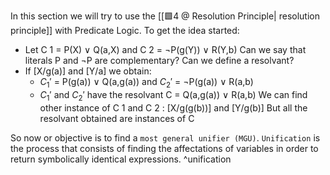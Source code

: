 In this section we will try to use the [[🟩4 @ Resolution Principle| resolution principle]] with Predicate Logic. To get the idea started:

- Let C 1 = P(X) ∨ Q(a,X) and C 2 = ¬P(g(Y)) ∨ R(Y,b)
Can we say that literals P and ¬P are complementary?
Can we define a resolvant?
- If [X/g(a)] and [Y/a] we obtain:
	- $C_1'$ = P(g(a)) ∨ Q(a,g(a)) and $C_2'$ = ¬P(g(a)) ∨ R(a,b)
	- $C_1'$ and $C_2'$ have the resolvant C = Q(a,g(a)) ∨ R(a,b)
We can find other instance of C 1 and C 2 : [X/g(g(b))] and [Y/g(b)]
But all the resolvant obtained are instances of C

So now or objective is to find a `most general unifier (MGU)`. 
`Unification` is the process that consists of finding the affectations of variables in order to return symbolically identical expressions. ^unification